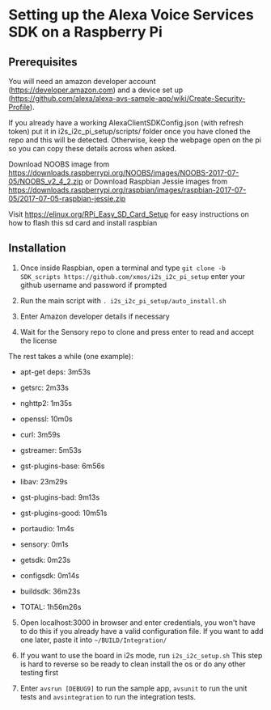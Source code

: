 # Setting up the Alexa Voice Services SDK on a Raspberry Pi

## Prerequisites
You will need an amazon developer account (https://developer.amazon.com) and a device set up (https://github.com/alexa/alexa-avs-sample-app/wiki/Create-Security-Profile).

If you already have a working AlexaClientSDKConfig.json (with refresh token)
put it in i2s_i2c_pi_setup/scripts/ folder once you have cloned the repo and this will be detected.
Otherwise, keep the webpage open on the pi so you can copy these details across when asked.

Download NOOBS image from https://downloads.raspberrypi.org/NOOBS/images/NOOBS-2017-07-05/NOOBS_v2_4_2.zip
or
Download Raspbian Jessie images from https://downloads.raspberrypi.org/raspbian/images/raspbian-2017-07-05/2017-07-05-raspbian-jessie.zip

Visit https://elinux.org/RPi_Easy_SD_Card_Setup for easy instructions on how to flash this sd card and install raspbian

## Installation
1. Once inside Raspbian, open a terminal and type `git clone -b SDK_scripts https://github.com/xmos/i2s_i2c_pi_setup`
enter your github username and password if prompted

2. Run the main script with `. i2s_i2c_pi_setup/auto_install.sh`

3. Enter Amazon developer details if necessary

4. Wait for the Sensory repo to clone and press enter to read and accept the license

The rest takes a while (one example):
- apt-get deps: 3m53s
- getsrc: 2m33s
- nghttp2: 1m35s
- openssl: 10m0s
- curl: 3m59s
- gstreamer: 5m53s
- gst-plugins-base: 6m56s
- libav: 23m29s
- gst-plugins-bad: 9m13s
- gst-plugins-good: 10m51s
- portaudio: 1m4s
- sensory: 0m1s
- getsdk: 0m23s
- configsdk: 0m14s
- buildsdk: 36m23s

- TOTAL: 1h56m26s

5. Open localhost:3000 in browser and enter credentials, you won't have to do this if you already have a valid configuration file.
If you want to add one later, paste it into `~/BUILD/Integration/`

6. If you want to use the board in i2s mode, run `i2s_i2c_setup.sh`
This step is hard to reverse so be ready to clean install the os or do any other testing first

7. Enter `avsrun [DEBUG9]` to run the sample app, `avsunit` to run the unit tests and `avsintegration` to run the integration tests.
